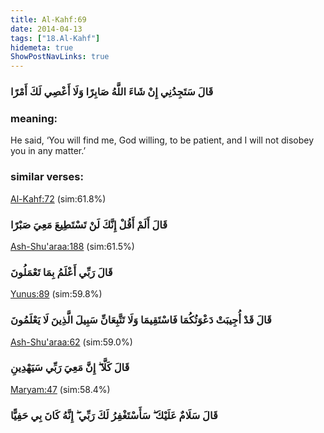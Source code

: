```yaml
---
title: Al-Kahf:69
date: 2014-04-13
tags: ["18.Al-Kahf"]
hidemeta: true 
ShowPostNavLinks: true 
---
```

### قَالَ سَتَجِدُنِي إِنْ شَاءَ اللَّهُ صَابِرًا وَلَا أَعْصِي لَكَ أَمْرًا
### meaning: 
He said, ‘You will find me, God willing, to be patient, and I will not disobey you in any matter.’
### similar verses: 

[Al-Kahf:72](/18/72) (sim:61.8%)

### قَالَ أَلَمْ أَقُلْ إِنَّكَ لَنْ تَسْتَطِيعَ مَعِيَ صَبْرًا

[Ash-Shu'araa:188](/26/188) (sim:61.5%)

### قَالَ رَبِّي أَعْلَمُ بِمَا تَعْمَلُونَ

[Yunus:89](/10/89) (sim:59.8%)

### قَالَ قَدْ أُجِيبَتْ دَعْوَتُكُمَا فَاسْتَقِيمَا وَلَا تَتَّبِعَانِّ سَبِيلَ الَّذِينَ لَا يَعْلَمُونَ

[Ash-Shu'araa:62](/26/62) (sim:59.0%)

### قَالَ كَلَّا ۖ إِنَّ مَعِيَ رَبِّي سَيَهْدِينِ

[Maryam:47](/19/47) (sim:58.4%)

### قَالَ سَلَامٌ عَلَيْكَ ۖ سَأَسْتَغْفِرُ لَكَ رَبِّي ۖ إِنَّهُ كَانَ بِي حَفِيًّا
